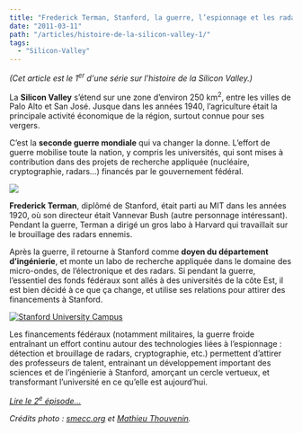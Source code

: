 ```yaml
---
title: "Frederick Terman, Stanford, la guerre, l’espionnage et les radars"
date: "2011-03-11"
path: "/articles/histoire-de-la-silicon-valley-1/"
tags:
  - "Silicon-Valley"
---
```


_(Cet article est le 1<sup>er</sup> d'une série sur l’histoire de la Silicon Valley.)_

La **Silicon Valley** s’étend sur une zone d’environ 250 km<sup>2</sup>, entre les villes de Palo Alto et San José. Jusque dans les années 1940, l’agriculture était la principale activité économique de la région, surtout connue pour ses vergers.

C’est la **seconde guerre mondiale** qui va changer la donne. L’effort de guerre mobilise toute la nation, y compris les universités, qui sont mises à contribution dans des projets de recherche appliquée (nucléaire, cryptographie, radars…) financés par le gouvernement fédéral.

[![](https://78.media.tumblr.com/tumblr_lhwgpg5SmD1qc1mj0.jpg)](http://www.smecc.org/frederick_terman.htm "Frederick Terman")

**Frederick Terman**, diplômé de Stanford, était parti au MIT dans les années 1920, où son directeur était Vannevar Bush (autre personnage intéressant). Pendant la guerre, Terman a dirigé un gros labo à Harvard qui travaillait sur le brouillage des radars ennemis.

Après la guerre, il retourne à Stanford comme **doyen du département d’ingénierie**, et monte un labo de recherche appliquée dans le domaine des micro-ondes, de l’électronique et des radars. Si pendant la guerre, l’essentiel des fonds fédéraux sont allés à des universités de la côte Est, il est bien décidé à ce que ça change, et utilise ses relations pour attirer des financements à Stanford.

[![Stanford University Campus](http://farm4.static.flickr.com/3001/2415729786_55ea4bcccf_m.jpg)](http://www.flickr.com/photos/mathoov/2415729786/ "Stanford University Campus")

Les financements fédéraux (notamment militaires, la guerre froide entraînant un effort continu autour des technologies liées à l’espionnage : détection et brouillage de radars, cryptographie, etc.) permettent d’attirer des professeurs de talent, entrainant un développement important des sciences et de l’ingénierie à Stanford, amorçant un cercle vertueux, et transformant l’université en ce qu’elle est aujourd’hui.

_[Lire le 2<sup>e</sup> épisode…](../histoire-de-la-silicon-valley-2/)_

<em>Crédits photo : [smecc.org](http://www.smecc.org/frederick_terman.htm) et [Mathieu Thouvenin](http://www.flickr.com/people/mathoov/).</em>
